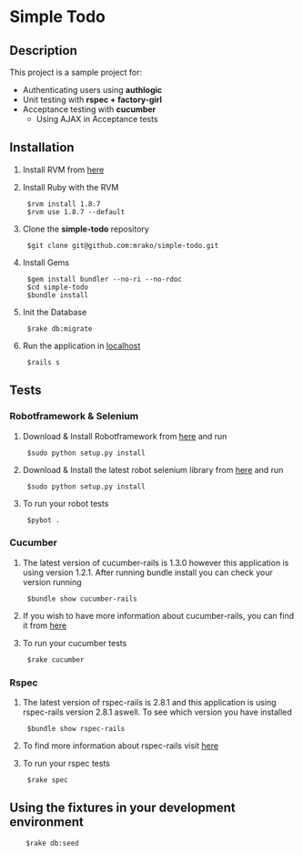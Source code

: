 # Simple Todo

## Description

This project is a sample project for:

* Authenticating users using **authlogic**
* Unit testing with **rspec + factory-girl**
* Acceptance testing with **cucumber**
  * Using AJAX in Acceptance tests

## Installation

1. Install RVM from [here](http://rvm.beginrescueend.com/)

1. Install Ruby with the RVM

        $rvm install 1.8.7
        $rvm use 1.8.7 --default

1. Clone the **simple-todo** repository

        $git clone git@github.com:mrako/simple-todo.git
    
1. Install Gems

        $gem install bundler --no-ri --no-rdoc
        $cd simple-todo
        $bundle install

1. Init the Database

        $rake db:migrate

1. Run the application in [localhost](http://localhost:3000)

        $rails s
 

## Tests

### Robotframework & Selenium

1. Download & Install Robotframework from [here](http://code.google.com/p/robotframework/downloads/list) and run

		$sudo python setup.py install

1. Download & Install the latest robot selenium library from [here](http://code.google.com/p/robotframework-seleniumlibrary/downloads/list) and run

		$sudo python setup.py install
 
1. To run your robot tests

		$pybot .

### Cucumber

1. The latest version of cucumber-rails is 1.3.0 however this application is using version 1.2.1. After running bundle install you can check your version running
		
		$bundle show cucumber-rails

1. If you wish to have more information about cucumber-rails, you can find it from [here](http://cukes.info/)
	
1. To run your cucumber tests 

		$rake cucumber

### Rspec

1. The latest version of rspec-rails is 2.8.1 and this application is using rspec-rails version 2.8.1 aswell. To see which version you have installed 

		$bundle show rspec-rails

1. To find more information about rspec-rails visit [here](https://github.com/rspec/rspec-rails)

1. To run your rspec tests

		$rake spec

## Using the fixtures in your development environment

        $rake db:seed
